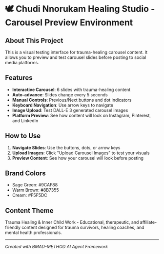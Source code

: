 # 🕊️ Chudi Nnorukam Healing Studio - Carousel Preview Environment

## About This Project

This is a visual testing interface for trauma-healing carousel content. It allows you to preview and test carousel slides before posting to social media platforms.

## Features

- **Interactive Carousel**: 6 slides with trauma-healing content
- **Auto-advance**: Slides change every 5 seconds
- **Manual Controls**: Previous/Next buttons and dot indicators
- **Keyboard Navigation**: Use arrow keys to navigate
- **Image Upload**: Test DALL-E 3 generated carousel images
- **Platform Preview**: See how content will look on Instagram, Pinterest, and LinkedIn

## How to Use

1. **Navigate Slides**: Use the buttons, dots, or arrow keys
2. **Upload Images**: Click "Upload Carousel Images" to test your visuals
3. **Preview Content**: See how your carousel will look before posting

## Brand Colors

- Sage Green: #9CAF88
- Warm Brown: #8B7355
- Cream: #F5F5DC

## Content Theme

Trauma Healing & Inner Child Work - Educational, therapeutic, and affiliate-friendly content designed for trauma survivors, healing coaches, and mental health professionals.

---

*Created with BMAD-METHOD AI Agent Framework* 